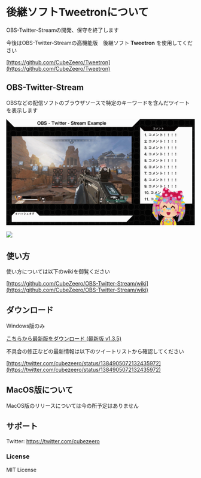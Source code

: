 # 後継ソフトTweetronについて

OBS-Twitter-Streamの開発、保守を終了します

今後はOBS-Twitter-Streamの高機能版　後継ソフト **Tweetron** を使用してください

[https://github.com/CubeZeero/Tweetron](https://github.com/CubeZeero/Tweetron)

## OBS-Twitter-Stream

OBSなどの配信ソフトのブラウザソースで特定のキーワードを含んだツイートを表示します

![](https://github.com/CubeZeero/OBS-Twitter-Stream/blob/main/image/example_screen.gif?raw=true)

[![](https://img.shields.io/github/downloads/CubeZeero/OBS-Twitter-Stream/v1.3.5/total?style=flat-square)](https://github.com/CubeZeero/OBS-Twitter-Stream/releases/tag/v1.3.5)

## 使い方

使い方については以下のwikiを御覧ください

[https://github.com/CubeZeero/OBS-Twitter-Stream/wiki](https://github.com/CubeZeero/OBS-Twitter-Stream/wiki)

## ダウンロード

Windows版のみ

[こちらから最新版をダウンロード (最新版 v1.3.5)](https://github.com/CubeZeero/OBS-Twitter-Stream/releases/download/v1.3.5/obs-twitter-stream_v1.3.5.zip)

不具合の修正などの最新情報は以下のツイートリストから確認してください

[https://twitter.com/cubezeero/status/1384905072132435972](https://twitter.com/cubezeero/status/1384905072132435972)

## MacOS版について

MacOS版のリリースについては今の所予定はありません

## サポート

Twitter: https://twitter.com/cubezeero

### License
MIT License
